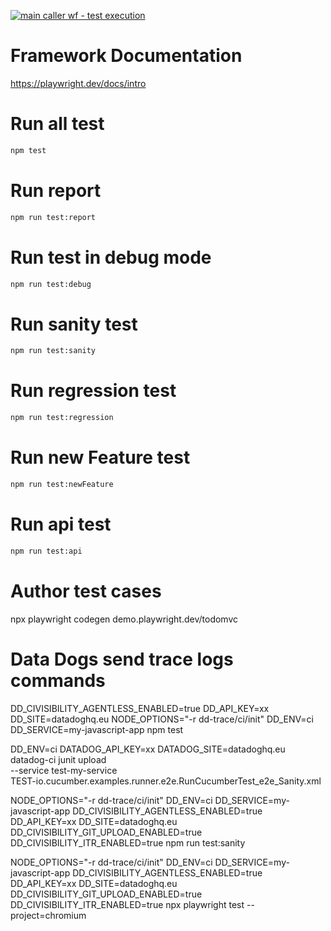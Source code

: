 [![main caller wf - test execution](https://github.com/777abhi/playwright-typescript-basics/actions/workflows/caller.yml/badge.svg)](https://github.com/777abhi/playwright-typescript-basics/actions/workflows/caller.yml)

# Framework Documentation 
https://playwright.dev/docs/intro

# Run all test
```bash
npm test
```

# Run report
```bash
npm run test:report
```

# Run test in debug mode
```bash
npm run test:debug
```

# Run sanity test
```bash
npm run test:sanity
```

# Run regression test
```bash
npm run test:regression
```

# Run new Feature test
```bash
npm run test:newFeature
```

# Run api test
```bash
npm run test:api
```

# Author test cases 
npx playwright codegen demo.playwright.dev/todomvc

# Data Dogs send trace logs commands
DD_CIVISIBILITY_AGENTLESS_ENABLED=true
DD_API_KEY=xx
DD_SITE=datadoghq.eu
NODE_OPTIONS="-r dd-trace/ci/init" DD_ENV=ci DD_SERVICE=my-javascript-app npm test


DD_ENV=ci DATADOG_API_KEY=xx DATADOG_SITE=datadoghq.eu datadog-ci junit upload \
  --service test-my-service \
  TEST-io.cucumber.examples.runner.e2e.RunCucumberTest_e2e_Sanity.xml


NODE_OPTIONS="-r dd-trace/ci/init" DD_ENV=ci DD_SERVICE=my-javascript-app DD_CIVISIBILITY_AGENTLESS_ENABLED=true DD_API_KEY=xx DD_SITE=datadoghq.eu DD_CIVISIBILITY_GIT_UPLOAD_ENABLED=true DD_CIVISIBILITY_ITR_ENABLED=true npm run test:sanity

NODE_OPTIONS="-r dd-trace/ci/init" DD_ENV=ci DD_SERVICE=my-javascript-app DD_CIVISIBILITY_AGENTLESS_ENABLED=true DD_API_KEY=xx DD_SITE=datadoghq.eu DD_CIVISIBILITY_GIT_UPLOAD_ENABLED=true DD_CIVISIBILITY_ITR_ENABLED=true npx playwright test --project=chromium

